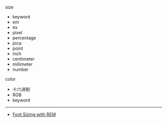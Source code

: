 size

- keyword
- em
- ex
- pixel
- percentage
- pica
- point
- inch
- centimeter
- miliimeter
- number

color

- 十六进制
- RGB
- keyword

---

- [Font Sizing with REM](https://css-tricks.com/font-sizing-with-rem/)
